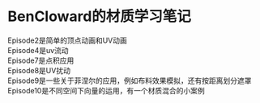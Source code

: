 # BenCloward的材质学习笔记
Episode2是简单的顶点动画和UV动画<br>
Episode4是uv流动<br>
Episode7是点积应用<br>
Episode8是UV扰动<br>
Episode9是一些关于菲涅尔的应用，例如布料效果模拟，还有按距离划分遮罩<br>
Episode10是不同空间下向量的运用，有一个材质混合的小案例<br>
